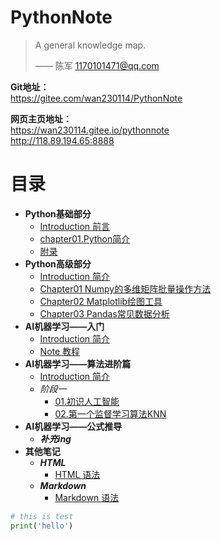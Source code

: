 <h1>PythonNote</h1>

> A general knowledge map.
>
> —— 陈军 1170101471@qq.com

**Git地址：**   
https://gitee.com/wan230114/PythonNote

**网页主页地址：**   
https://wan230114.gitee.io/pythonnote  
http://118.89.194.65:8888  
<!-- http://www.lastinvent.online   -->

# **目录**

<!-- menu -->
* **Python基础部分**
    * [Introduction 前言](/00.Python/README.md)
    * [chapter01.Python简介](/00.Python/chapter01.Python简介.md)
    * [附录](/00.Python/附录.md)
* **Python高级部分**
    * [Introduction 简介](/01.Datascience/README.md)
    * [Chapter01 Numpy的多维矩阵批量操作方法](/01.Datascience/Datascience_1numpy.md)
    * [Chapter02 Matplotlib绘图工具](/01.Datascience/Datascience_2matplotlib.md)
    * [Chapter03 Pandas常见数据分析](/01.Datascience/Datascience_3pandas.md)
* **AI机器学习——入门**
    * [Introduction 简介](/02.AI_ML/README.md)
    * [Note 教程](/02.AI_ML/ML.md)
* **AI机器学习——算法进阶篇**
    * [Introduction 简介](/03.AI_ML_机器学习算法集训营/README.md)
    * *阶段一*
      * [01.初识人工智能](/03.AI_ML_机器学习算法集训营/Phase1/01.初识人工智能.md)
      * [02.第一个监督学习算法KNN](/03.AI_ML_机器学习算法集训营/Phase1/02.第一个监督学习算法KNN.md)
* **AI机器学习——公式推导**
    * ***补充ing***
* **其他笔记**
    * ***HTML***
      * [HTML 语法](/Others/HTML高级语法/HTML高级语法.md)
    * ***Markdown***
      * [Markdown 语法](/Others/Markdown笔记/HTML及markdown常用命令.md)
<!-- menu -->


```python
# this is test
print('hello')
```